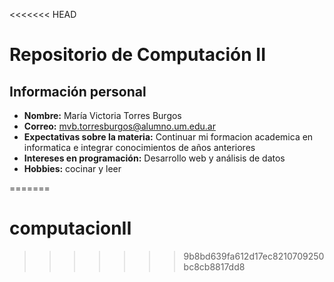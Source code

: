 <<<<<<< HEAD
# Repositorio de Computación II #

## Información personal

- **Nombre:** María Victoria Torres Burgos
- **Correo:** mvb.torresburgos@alumno.um.edu.ar
- **Expectativas sobre la materia:** Continuar mi formacion academica en informatica e integrar conocimientos de años anteriores
- **Intereses en programación:** Desarrollo web y análisis de datos
- **Hobbies:** cocinar y leer

=======
# computacionII
>>>>>>> 9b8bd639fa612d17ec8210709250bc8cb8817dd8
